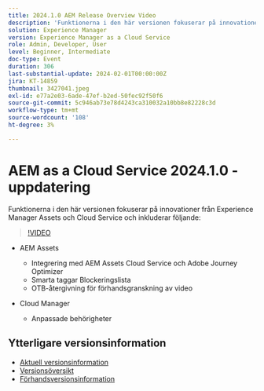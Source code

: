 ```yaml
---
title: 2024.1.0 AEM Release Overview Video
description: 'Funktionerna i den här versionen fokuserar på innovationer från Experience Manager Assets och Cloud Service och omfattar följande: AEM Assets - AEM Assets Cloud Service & Adobe Journey Optimizer Integration, Smart Tags Blockeringslista, OOTB Video Preview Rendering, Cloud Manager - Custom Permissions'
solution: Experience Manager
version: Experience Manager as a Cloud Service
role: Admin, Developer, User
level: Beginner, Intermediate
doc-type: Event
duration: 306
last-substantial-update: 2024-02-01T00:00:00Z
jira: KT-14859
thumbnail: 3427041.jpeg
exl-id: e77a2e03-6ade-47ef-b2ed-50fec92f50f6
source-git-commit: 5c946ab73e78d4243ca310032a10bb8e82228c3d
workflow-type: tm+mt
source-wordcount: '108'
ht-degree: 3%

---
```


# AEM as a Cloud Service 2024.1.0 - uppdatering

Funktionerna i den här versionen fokuserar på innovationer från Experience Manager Assets och Cloud Service och inkluderar följande:

>[!VIDEO](https://video.tv.adobe.com/v/3427041/?learn=on)

* AEM Assets
   * Integrering med AEM Assets Cloud Service och Adobe Journey Optimizer
   * Smarta taggar Blockeringslista
   * OTB-återgivning för förhandsgranskning av video

* Cloud Manager
   * Anpassade behörigheter

<!--
Have questions about the release?  Discuss the release in [Experience League Communities](https://adobe.ly/3RPNYZF) -->

## Ytterligare versionsinformation

* [Aktuell versionsinformation](https://experienceleague.adobe.com/docs/experience-manager-cloud-service/content/release-notes/home.html?lang=sv-SE)
* [Versionsöversikt](https://experienceleague.adobe.com/docs/experience-manager-release-information/aem-release-updates/update-releases-roadmap.html?lang=sv-SE)
* [Förhandsversionsinformation](https://experienceleague.adobe.com/docs/experience-manager-cloud-service/content/release-notes/prerelease.html?lang=sv-SE)
